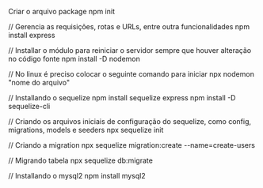 Criar o arquivo package
npm init

// Gerencia as requisições, rotas e URLs, entre outra funcionalidades
npm install express

// Installar o módulo para reiniciar o servidor sempre que houver alteração no código fonte
npm install -D nodemon

// No linux é preciso colocar o seguinte comando para iniciar
npx nodemon "nome do arquivo"


// Installando o sequelize
npm install sequelize express
npm install -D sequelize-cli

// Criando os arquivos iniciais de configuração do sequelize, como config, migrations, models e seeders
npx sequelize init

// Criando a migration
npx sequelize migration:create --name=create-users

// Migrando tabela
npx sequelize db:migrate

// Installando o mysql2
npm install mysql2